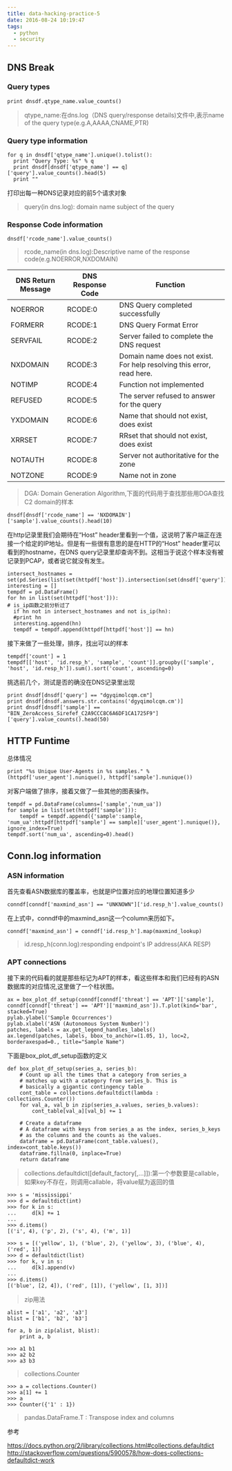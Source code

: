 ```yaml
---
title: data-hacking-practice-5
date: 2016-08-24 10:19:47
tags:
  - python
  - security
---
```

## DNS Break
### Query types
```
print dnsdf.qtype_name.value_counts()
```
> qtype_name:在dns.log（DNS query/response details)文件中,表示name of the query type(e.g.A,AAAA,CNAME,PTR)

### Query type information
```
for q in dnsdf['qtype_name'].unique().tolist():
  print "Query Type: %s" % q
  print dnsdf[dnsdf['qtype_name'] == q]['query'].value_counts().head(5)
  print ""
```
打印出每一种DNS记录对应的前5个请求对象
> query(in dns.log): domain name subject of the query

### Response Code information
```
dnsdf['rcode_name'].value_counts()
```
> rcode_name(in dns.log):Descriptive name of the response code(e.g.NOERROR,NXDOMAIN)

DNS Return Message | DNS Response Code | Function
-------------------|-------------------|---------
 NOERROR	         | RCODE:0	         | DNS Query completed successfully
 FORMERR	         | RCODE:1	         | DNS Query Format Error
 SERVFAIL	         | RCODE:2	         | Server failed to complete the DNS request
 NXDOMAIN	         | RCODE:3	         |Domain name does not exist.  For help resolving this error, read here.
 NOTIMP	| RCODE:4	| Function not implemented
 REFUSED | RCODE:5 | The server refused to answer for the query
 YXDOMAIN	| RCODE:6	| Name that should not exist, does exist
 XRRSET	| RCODE:7	| RRset that should not exist, does exist
 NOTAUTH	| RCODE:8	| Server not authoritative for the zone
 NOTZONE	| RCODE:9	| Name not in zone

> DGA: Domain Generation Algorithm,下面的代码用于查找那些用DGA查找C2 domain的样本
```
dnsdf[dnsdf['rcode_name'] == 'NXDOMAIN']['sample'].value_counts().head(10)
```

在http记录里我们会期待在“Host” header里看到一个值，这说明了客户端正在连接一个给定的IP地址。但是有一些很有意思的是在HTTP的“Host” header里可以看到的hostname，在DNS query记录里却查询不到。这相当于说这个样本没有被记录到PCAP，或者说它就没有发生。
```
intersect_hostnames = set(pd.Series(list(set(httpdf['host']).intersection(set(dnsdf['query'])))))
interesting = []
tempdf = pd.DataFrame()
for hn in list(set(httpdf['host'])):
# is_ip函数之前分析过了
  if hn not in intersect_hostnames and not is_ip(hn):
  #print hn
  interesting.append(hn)
  tempdf = tempdf.append(httpdf[httpdf['host']] == hn)
```
接下来做了一些处理，排序，找出可以的样本
```
tempdf['count'] = 1
tempdf[['host', 'id.resp_h', 'sample', 'count']].groupby(['sample', 'host', 'id.resp_h']).sum().sort('count', ascending=0)
```
挑选前几个，测试是否的确没在DNS记录里出现
```
print dnsdf[dnsdf['query'] == "dgyqimolcqm.cm"]
print dnsdf[dnsdf.answers.str.contains('dgyqimolcqm.cm')]
print dnsdf[dnsdf['sample'] == "BIN_ZeroAccess_Sirefef_C2A9CCC8C6A6DF1CA1725F9"]['query'].value_counts().head(50)
```

## HTTP Funtime
总体情况
```
print "%s Unique User-Agents in %s samples." % (httpdf['user_agent'].nunique(), httpdf['sample'].nunique())
```
对客户端做了排序，接着又做了一些其他的图表操作。
```
tempdf = pd.DataFrame(columns=['sample','num_ua'])
for sample in list(set(httpdf['sample'])):
    tempdf = tempdf.append({'sample':sample, 'num_ua':httpdf[httpdf['sample'] == sample]['user_agent'].nunique()}, ignore_index=True)
tempdf.sort('num_ua', ascending=0).head()
```
## Conn.log information
### ASN information
首先查看ASN数据库的覆盖率，也就是IP位置对应的地理位置知道多少
```
conndf[conndf['maxmind_asn'] == "UNKNOWN"]['id.resp_h'].value_counts()
```
在上式中，conndf中的maxmind_asn这一个column来历如下。
```
conndf['maxmind_asn'] = conndf['id.resp_h'].map(maxmind_lookup)
```
>id.resp_h(conn.log):responding endpoint's IP address(AKA RESP)

### APT connections
接下来的代码看的就是那些标记为APT的样本，看这些样本和我们已经有的ASN数据库的对应情况,这里做了一个柱状图。
```
ax = box_plot_df_setup(conndf[conndf['threat'] == 'APT']['sample'], conndf[conndf['threat'] == 'APT']['maxmind_asn']).T.plot(kind='bar', stacked=True)
pylab.ylabel('Sample Occurrences')
pylab.xlabel('ASN (Autonomous System Number)')
patches, labels = ax.get_legend_handles_labels()
ax.legend(patches, labels, bbox_to_anchor=(1.05, 1), loc=2, borderaxespad=0., title="Sample Name")
```
下面是box_plot_df_setup函数的定义
```
def box_plot_df_setup(series_a, series_b):
    # Count up all the times that a category from series_a
    # matches up with a category from series_b. This is
    # basically a gigantic contingency table
    cont_table = collections.defaultdict(lambda : collections.Counter())
    for val_a, val_b in zip(series_a.values, series_b.values):
        cont_table[val_a][val_b] += 1

    # Create a dataframe
    # A dataframe with keys from series_a as the index, series_b_keys
    # as the columns and the counts as the values.
    dataframe = pd.DataFrame(cont_table.values(), index=cont_table.keys())
    dataframe.fillna(0, inplace=True)
    return dataframe
```
> collections.defaultdict([default_factory[,...]]):第一个参数要是callable，如果key不存在，则调用callable，将value赋为返回的值

```
>>> s = 'mississippi'
>>> d = defaultdict(int)
>>> for k in s:
...     d[k] += 1
...
>>> d.items()
[('i', 4), ('p', 2), ('s', 4), ('m', 1)]
```
```
>>> s = [('yellow', 1), ('blue', 2), ('yellow', 3), ('blue', 4), ('red', 1)]
>>> d = defaultdict(list)
>>> for k, v in s:
...     d[k].append(v)
...
>>> d.items()
[('blue', [2, 4]), ('red', [1]), ('yellow', [1, 3])]
```


> zip用法
```
alist = ['a1', 'a2', 'a3']
blist = ['b1', 'b2', 'b3']

for a, b in zip(alist, blist):
    print a, b

>>> a1 b1
>>> a2 b2
>>> a3 b3
```

> collections.Counter

```
>>> a = collections.Counter()
>>> a[1] += 1
>>> a
>>> Counter({'1' : 1})
```

> pandas.DataFrame.T  :  Transpose index and columns



参考

https://docs.python.org/2/library/collections.html#collections.defaultdict
http://stackoverflow.com/questions/5900578/how-does-collections-defaultdict-work

